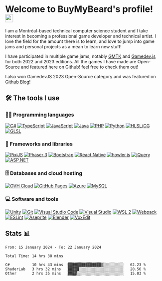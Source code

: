 # Welcome to BuyMyBeard's profile! <a href="https://www.aswinbarath.me/"><img src="https://media.giphy.com/media/hvRJCLFzcasrR4ia7z/giphy.gif" width="25px"></a>

I am a Montréal-based technical computer science student and I take interest in becoming a professional game developer and technical artist. I love the field for the amount there is to learn, and love to jump into game jams and personal projects as a mean to learn new stuff!

I have participated in multiple game jams, notably <a href="https://gmtk.itch.io/">GMTK</a> and <a href="https://gamedevjs.com/">Gamedev.js</a> for both 2022 and 2023 editions. All the games I have made are Open-Source and featured here on Github! feel free to check them out! 

I also won GamedevJS 2023 Open-Source category and was featured on <a href="https://github.blog/2023-06-21-gamedev-js-2023/">Github Blog</a>!

## 🛠️ The tools I use

### 👨‍💻 Programming languages

<p>
  <a href="https://dotnet.microsoft.com/en-us/languages/csharp"><img alt="C#" src="https://img.shields.io/badge/C%23-white.svg?logo=csharp&logoColor=239120"></a>
  <a href="https://www.typescriptlang.org/"><img alt="TypeScript" src="https://img.shields.io/badge/TypeScript-007ACC.svg?logo=typescript&logoColor=white"></a>
  <a href="https://www.javascript.com/"><img alt="JavaScript" src="https://img.shields.io/badge/JavaScript-F7DF1E.svg?logo=javascript&logoColor=black"></a>
  <!--<a href="#"><img alt="CSS" src="https://img.shields.io/badge/CSS-1572B6.svg?logo=css3&logoColor=white"></a>
  <a href="#"><img alt="HTML" src="https://img.shields.io/badge/HTML-E34F26.svg?logo=html5&logoColor=white"></a>
  <a href="#"><img alt="SQL" src="https://custom-icon-badges.herokuapp.com/badge/SQL-025E8C.svg?logo=database&logoColor=white"></a>-->
  <a href="https://www.java.com/"><img alt="Java" src="https://img.shields.io/badge/Java-007396.svg?logo=java&logoColor=white"></a>
  <a href="https://www.php.net/"><img alt="PHP" src="https://img.shields.io/badge/PHP-777BB4.svg?logo=php&logoColor=white"></a>
  <a href="https://www.python.org/"><img alt="Python" src="https://img.shields.io/badge/Python-14354C.svg?logo=python&logoColor=white"></a>
  <a href="https://learn.microsoft.com/en-us/windows/win32/direct3dhlsl/dx-graphics-hlsl"><img alt="HLSL/CG" src="https://img.shields.io/badge/HLSL%2FCG-purple.svg?"></a>
  <a href="https://www.khronos.org/opengl/wiki/Core_Language_(GLSL)"><img alt="GLSL" src="https://img.shields.io/badge/GLSL-DDDDDD.svg?logo=opengl&logoColor=1010A4"></a>
</p>

### 🧰 Frameworks and libraries

<p>
  <a href="https://pixijs.com/"><img alt="PixiJS" src="https://img.shields.io/badge/PixiJS-e91e63"></a>
  <a href="https://phaser.io/"><img alt="Phaser 3" src="https://img.shields.io/badge/Phaser_3-b9faf6"></a>
  <a href="https://getbootstrap.com/"><img alt="Bootstrap" src="https://img.shields.io/badge/Bootstrap-7952B3.svg?logo=bootstrap&logoColor=white"></a>
  <a href="https://reactnative.dev/"><img alt="React Native" src="https://img.shields.io/badge/React Native-20232a.svg?logo=react&logoColor=%2361DAFB"></a>
  <a href="https://howlerjs.com/"><img alt="howler.js" src="https://img.shields.io/badge/howler%2Ejs-eee9db.svg"></a>
  <a href="https://jquery.com/"><img alt="jQuery" src="https://img.shields.io/badge/jQuery-0769ad.svg?logo=jquery&logoColor=78cff5"></a>
  <a href="https://dotnet.microsoft.com/en-us/apps/aspnet"><img alt="ASP.NET" src="https://img.shields.io/badge/ASP%2ENET-1f1f1f.svg?logo=dotnet&logoColor=9780e5"></a>
</p>

### 🗄️ Databases and cloud hosting

<p>
  <a href="https://www.ovhcloud.com/"><img alt="OVH Cloud" src="https://img.shields.io/badge/ovh-white.svg?logo=ovh&logoColor=123F6D"></a>
  <a href="https://pages.github.com/"><img alt="GitHub Pages" src="https://img.shields.io/badge/GitHub%20Pages-327FC7.svg?logo=github&logoColor=white"></a>
  <a href="https://azure.microsoft.com/"><img alt="Azure" src="https://img.shields.io/badge/Azure-white.svg?logo=microsoftazure&logoColor=0078D4"></a>
  <a href="https://www.mysql.com/"><img alt="MySQL" src="https://img.shields.io/badge/MySQL-00f.svg?logo=mysql&logoColor=white"></a>
</p>

### 💻 Software and tools

<p>
  <a href="https://unity.com/"><img alt="Unity" src="https://img.shields.io/badge/Unity-FFFFFF.svg?logo=unity&logoColor=black"></a>
  <a href="https://git-scm.com/"><img alt="Git" src="https://img.shields.io/badge/Git-F05033.svg?logo=git&logoColor=white"></a>
  <a href="https://code.visualstudio.com/"><img alt="Visual Studio Code" src="https://img.shields.io/badge/Visual%20Studio%20Code-0078d7.svg?logo=visual-studio-code&logoColor=white"></a>
  <a href="https://visualstudio.microsoft.com/"><img alt="Visual Studio" src="https://img.shields.io/badge/Visual%20Studio-5C2D91.svg?logo=visualstudio&logoColor=white"></a>
  <a href="https://learn.microsoft.com/en-us/windows/wsl/install"><img alt="WSL 2" src="https://img.shields.io/badge/WSL 2-blue.svg"></a>
  <a href="https://webpack.js.org/"><img alt="Webpack" src="https://img.shields.io/badge/Webpack-8DD6F9.svg?logo=webpack&logoColor=white"></a>
  <a href="https://eslint.org/"><img alt="ESLint" src="https://img.shields.io/badge/ESLint-white.svg?logo=eslint&logoColor=4B32C3"></a>
  <a href="https://www.aseprite.org/"><img alt="Aseprite" src="https://img.shields.io/badge/Aseprite-7D929E.svg?logo=aseprite&logoColor=white"></a>
  <a href="https://blender.org/"><img alt="Blender" src="https://img.shields.io/badge/Blender-white.svg?logo=blender&logoColor=E87D0D"></a>
  <a href="https://www.voxedit.io/#/en/"><img alt="VoxEdit" src="https://img.shields.io/badge/VoxEdit-14181d.svg"></a>
</p>

## Stats 📊

<p>
  <!--START_SECTION:waka-->

```last_7_days
From: 15 January 2024 - To: 22 January 2024

Total Time: 14 hrs 38 mins

C#          10 hrs 43 mins  ▓▓▓▓▓▓▓▓▓▓▓▓▓▓▓▒░░░░░░░░░   62.23 %
ShaderLab   3 hrs 32 mins   ▓▓▓▓▓░░░░░░░░░░░░░░░░░░░░   20.56 %
Other       2 hrs 35 mins   ▓▓▓▓░░░░░░░░░░░░░░░░░░░░░   15.03 %
```

<!--END_SECTION:waka-->
</p>
